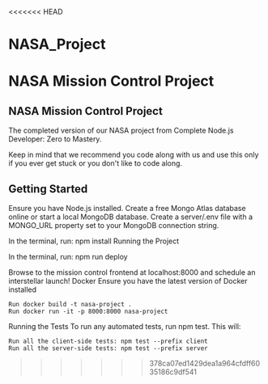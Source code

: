<<<<<<< HEAD
# NASA_Project
NASA Mission Control Project
=======
## NASA Mission Control Project
The completed version of our NASA project from Complete Node.js Developer: Zero to Mastery.

Keep in mind that we recommend you code along with us and use this only if you ever get stuck or you don't like to code along.

## Getting Started
Ensure you have Node.js installed.
Create a free Mongo Atlas database online or start a local MongoDB database.
Create a server/.env file with a MONGO_URL property set to your MongoDB connection string.

In the terminal, run: npm install
Running the Project

In the terminal, run: npm run deploy

Browse to the mission control frontend at localhost:8000 and schedule an interstellar launch!
Docker
Ensure you have the latest version of Docker installed

```shell
Run docker build -t nasa-project .
Run docker run -it -p 8000:8000 nasa-project
```
Running the Tests
To run any automated tests, run npm test. This will:

```shell
Run all the client-side tests: npm test --prefix client
Run all the server-side tests: npm test --prefix server
```
>>>>>>> 378ca07ed1429dea1a964cfdff6035186c9df541
